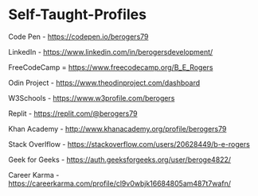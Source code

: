 # Self-Taught-Profiles

Code Pen - https://codepen.io/berogers79

LinkedIn - https://www.linkedin.com/in/berogersdevelopment/

FreeCodeCamp = https://www.freecodecamp.org/B_E_Rogers

Odin Project - https://www.theodinproject.com/dashboard

W3Schools - https://www.w3profile.com/berogers

Replit - https://replit.com/@berogers79

Khan Academy - http://www.khanacademy.org/profile/berogers79

Stack Overlflow - https://stackoverflow.com/users/20628449/b-e-rogers

Geek for Geeks - https://auth.geeksforgeeks.org/user/beroge4822/

Career Karma - https://careerkarma.com/profile/cl9v0wbjk16684805am487t7wafn/
